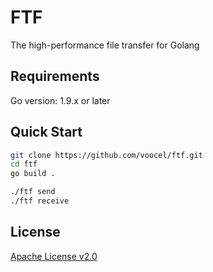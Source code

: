 # FTF
The high-performance file transfer for Golang

## Requirements
Go version: 1.9.x or later

## Quick Start
```bash
git clone https://github.com/voocel/ftf.git
cd ftf
go build .

./ftf send
./ftf receive
```

## License
[Apache License v2.0](https://github.com/voocel/ftf/blob/main/LICENSE)